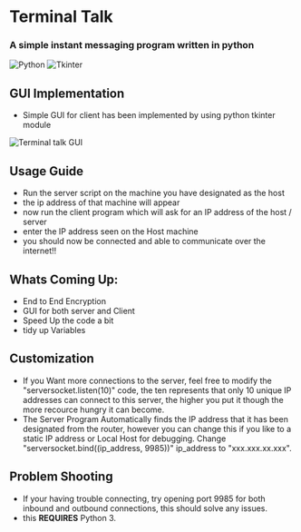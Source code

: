 # Terminal Talk

### A simple instant messaging program written in python

![Python](https://img.shields.io/badge/Language-Python%203+-yellow) ![Tkinter](https://img.shields.io/badge/GUI-Tkinter-success)

## GUI Implementation

- Simple GUI for client has been implemented by using python tkinter module

![Terminal talk GUI](https://github.com/siva222r/terminaltalk/screenshots/terminaltalk.png?raw=true)

## Usage Guide

- Run the server script on the machine you have designated as the host
- the ip address of that machine will appear
- now run the client program which will ask for an IP address of the host / server
- enter the IP address seen on the Host machine
- you should now be connected and able to communicate over the internet!!

## Whats Coming Up:
- End to End Encryption
- GUI for both server and Client
- Speed Up the code a bit
- tidy up Variables


## Customization

- If you Want more connections to the server, feel free to modify the "serversocket.listen(10)" code, the ten represents that only 10 unique IP addresses can connect to this server, the higher you put it though the more recource hungry it can become.
- The Server Program Automatically finds the IP address that it has been designated from the router, however you can change this if you like to a static IP address or Local Host for debugging. Change "serversocket.bind((ip_address, 9985))" ip_address to "xxx.xxx.xx.xxx".

## Problem Shooting

- If your having trouble connecting, try opening port 9985 for both inbound and outbound connections, this should solve any issues.
- this **REQUIRES** Python 3.
